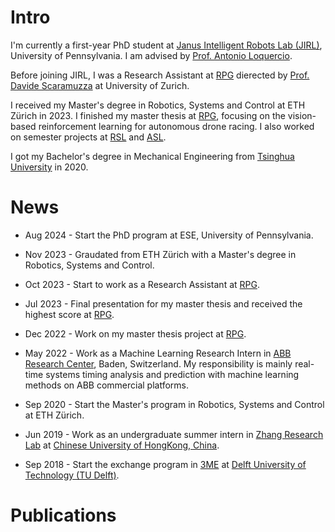 
# Intro

I'm currently a first-year PhD student at [Janus Intelligent Robots Lab (JIRL)](https://jirl-upenn.github.io/), University of Pennsylvania. I am advised by [Prof. Antonio Loquercio](https://antonilo.github.io/).

Before joining JIRL, I was a Research Assistant at [RPG](https://rpg.ifi.uzh.ch/) dierected
by [Prof. Davide Scaramuzza](https://rpg.ifi.uzh.ch/people_scaramuzza.html) at University of Zurich. 

I received my Master's degree in Robotics, Systems and Control at ETH Zürich in 2023. I
finished my master thesis at [RPG](https://rpg.ifi.uzh.ch/), focusing on the vision-based reinforcement learning 
for autonomous drone racing. I also worked on semester projects at [RSL](https://rsl.ethz.ch/) and [ASL](https://asl.ethz.ch/).

I got my Bachelor's degree in Mechanical Engineering from [Tsinghua University](https://www.tsinghua.edu.cn/en/) in 2020.

# News

- Aug 2024 - Start the PhD program at ESE, University of Pennsylvania.

- Nov 2023 - Graudated from ETH Zürich with a Master's degree in Robotics, Systems and Control.

- Oct 2023 - Start to work as a Research Assistant at [RPG](https://rpg.ifi.uzh.ch/).

- Jul 2023 - Final presentation for my master thesis and received the highest score at 
[RPG](https://rpg.ifi.uzh.ch/). 

- Dec 2022 - Work on my master thesis project at [RPG](https://rpg.ifi.uzh.ch/). 

- May 2022 - Work as a Machine Learning Research Intern in 
[ABB Research Center](https://global.abb/group/en/technology/corporate-research-centers/switzerland), Baden, Switzerland. 
My responsibility is mainly real-time systems timing analysis and prediction with machine learning methods on ABB commercial platforms. 

- Sep 2020 - Start the Master's program in Robotics, Systems and Control at ETH Zürich. 

- Jun 2019 - Work as an undergraduate summer intern in [Zhang Research Lab](http://microbot.mae.cuhk.edu.hk/) 
at [Chinese University of HongKong, China](https://www.cuhk.edu.hk/english/index.html).

- Sep 2018 - Start the exchange program in [3ME](https://www.tudelft.nl/en/3me) at 
[Delft University of Technology (TU Delft)](https://www.tudelft.nl/en/).


<!-- # Personal Story

- At 20, the anime `Naruto: Shippuden` concluded. Naruto accompanied me go through my whole teenagerhood.

- At 18, I finished the College Entrance Exam in Henan, China. Too many things happened after this milestone. 
I fell in love with my girlfriend after we knew each other for two years and had been deskmates for one year. 

- At 14, I broke one of my front tooth when I played with one of my friends. Half of my original tooth is in a box at my home in China,
where is thousands of kilometers far from me now.

- I was born in a small countryside.  -->

<!-- # I like

- Running
- Skiing
- Table Tennis
- Tennis
- [Movies](https://www.notion.so/ad6a03796b3642f9aa557d92846d5e86?v=704c62ed21e24c8881f9fb32cf400d70)

# Acknowledgement

I inherited this page from the original author, [Michael D'Angelo](https://mldangelo.com/), whose website works like a charm. The websites listed below are also refered when I built my own website.

- [Alex Peysakhovich](http://alexpeys.github.io/)
- [Chris Lengerich](http://www.chrislengerich.com/)
- [Chris Saad](https://www.chrissaad.com/)
- [Duncan Tomlin](http://duncantomlin.com/)
- [Hawley Moore](http://hawleymoore.com/)
- [Holman Gao](https://golmansax.com/)
- [Ian Webster](http://ianww.com/)
- [Johanna Flato](https://www.johannaflato.com/)
- [Judy Mou](http://www.judymou.com/)
- [Kristina Monakhova](https://kristinamonakhova.com/)
- [Noah Trueblood](http://notrueblood.com/)
- [Ruoxi Wang](http://ruoxiw.com/)
- [Tom Sachs](https://www.tomsachs.org/) -->

# Publications


